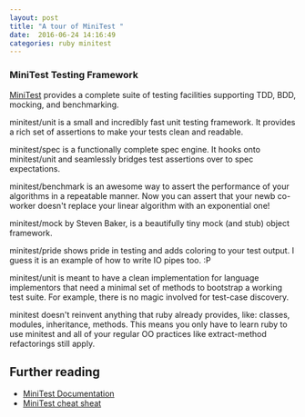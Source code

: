 ```yaml
---
layout: post
title: "A tour of MiniTest "
date:  2016-06-24 14:16:49
categories: ruby minitest
---
```


### MiniTest Testing Framework

[MiniTest](https://github.com/seattlerb/minitest) provides a complete suite of testing facilities supporting TDD, BDD, mocking, and benchmarking.

minitest/unit is a small and incredibly fast unit testing framework. It provides a rich set of assertions to make your tests clean and readable.

minitest/spec is a functionally complete spec engine. It hooks onto minitest/unit and seamlessly bridges test assertions over to spec expectations.

minitest/benchmark is an awesome way to assert the performance of your algorithms in a repeatable manner. Now you can assert that your newb co-worker doesn't replace your linear algorithm with an exponential one!

minitest/mock by Steven Baker, is a beautifully tiny mock (and stub) object framework.

minitest/pride shows pride in testing and adds coloring to your test output. I guess it is an example of how to write IO pipes too. :P

minitest/unit is meant to have a clean implementation for language implementors that need a minimal set of methods to bootstrap a working test suite. For example, there is no magic involved for test-case discovery.

minitest doesn't reinvent anything that ruby already provides, like: classes, modules, inheritance, methods. This means you only have to learn ruby to use minitest and all of your regular OO practices like extract-method refactorings still apply.



## Further reading
* [MiniTest Documentation](http://docs.seattlerb.org/minitest/)
* [MiniTest cheat sheat](http://danwin.com/2013/03/ruby-minitest-cheat-sheet/)
